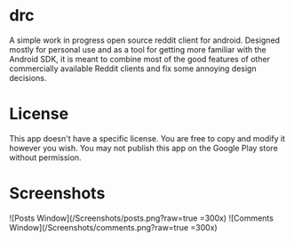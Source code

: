 # drc
A simple work in progress open source reddit client for android. Designed mostly for personal use and as a tool for getting more familiar with the Android SDK, it is meant to combine most of the good features of other commercially available Reddit clients and fix some annoying design decisions.

# License
This app doesn't have a specific license. You are free to copy and modify it however you wish. You may not publish this app on the Google Play store without permission.

# Screenshots
![Posts Window](/Screenshots/posts.png?raw=true =300x)
![Comments Window](/Screenshots/comments.png?raw=true =300x)
